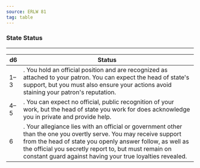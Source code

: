 ```yaml
---
source: ERLW 81
tag: table
---
```


### State Status
---
|d6|Status|
|----|------------|
|1–3|. You hold an official position and are recognized as attached to your patron. You can expect the head of state's support, but you must also ensure your actions avoid staining your patron's reputation.|
|4–5|. You can expect no official, public recognition of your work, but the head of state you work for does acknowledge you in private and provide help.|
|6|. Your allegiance lies with an official or government other than the one you overtly serve. You may receive support from the head of state you openly answer follow, as well as the official you secretly report to, but must remain on constant guard against having your true loyalties revealed.|
